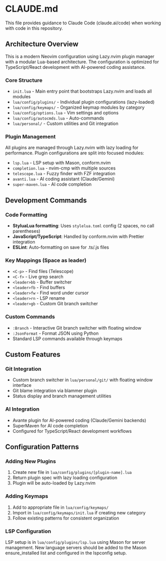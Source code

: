 # CLAUDE.md

This file provides guidance to Claude Code (claude.ai/code) when working with code in this repository.

## Architecture Overview

This is a modern Neovim configuration using Lazy.nvim plugin manager with a modular Lua-based architecture. The configuration is optimized for TypeScript/React development with AI-powered coding assistance.

### Core Structure
- `init.lua` - Main entry point that bootstraps Lazy.nvim and loads all modules
- `lua/config/plugins/` - Individual plugin configurations (lazy-loaded)
- `lua/config/keymaps/` - Organized keymap modules by category
- `lua/config/options.lua` - Vim settings and options
- `lua/config/autocmds.lua` - Auto-commands
- `lua/personal/` - Custom utilities and Git integration

### Plugin Management
All plugins are managed through Lazy.nvim with lazy loading for performance. Plugin configurations are split into focused modules:
- `lsp.lua` - LSP setup with Mason, conform.nvim
- `completion.lua` - nvim-cmp with multiple sources
- `telescope.lua` - Fuzzy finder with FZF integration
- `avanti.lua` - AI coding assistant (Claude/Gemini)
- `super-maven.lua` - AI code completion

## Development Commands

### Code Formatting
- **StyluaLua formatting**: Uses `stylelua.toml` config (2 spaces, no call parentheses)
- **JavaScript/TypeScript**: Handled by conform.nvim with Prettier integration
- **ESLint**: Auto-formatting on save for .ts/.js files

### Key Mappings (Space as leader)
- `<C-p>` - Find files (Telescope)
- `<C-f>` - Live grep search
- `<leader>bb` - Buffer switcher
- `<leader>fb` - Find buffers
- `<leader>fw` - Find word under cursor
- `<leader>rn` - LSP rename
- `<leader>gb` - Custom Git branch switcher

### Custom Commands
- `:Branch` - Interactive Git branch switcher with floating window
- `:JsonFormat` - Format JSON using Python
- Standard LSP commands available through keymaps

## Custom Features

### Git Integration
- Custom branch switcher in `lua/personal/git/` with floating window interface
- Git blame integration via blammer plugin
- Status display and branch management utilities

### AI Integration
- Avante plugin for AI-powered coding (Claude/Gemini backends)
- SuperMaven for AI code completion
- Configured for TypeScript/React development workflows

## Configuration Patterns

### Adding New Plugins
1. Create new file in `lua/config/plugins/[plugin-name].lua`
2. Return plugin spec with lazy loading configuration
3. Plugin will be auto-loaded by Lazy.nvim

### Adding Keymaps
1. Add to appropriate file in `lua/config/keymaps/`
2. Import in `lua/config/keymaps/init.lua` if creating new category
3. Follow existing patterns for consistent organization

### LSP Configuration
LSP setup is in `lua/config/plugins/lsp.lua` using Mason for server management. New language servers should be added to the Mason ensure_installed list and configured in the lspconfig setup.
